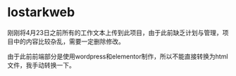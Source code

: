 # lostarkweb
刚刚将4月23日之前所有的工作文本上传到此项目，由于此前缺乏计划与管理，项目中的内容比较杂乱，需要一定删除修改。

由于此前前端部分是使用wordpress和elementor制作，所以不能直接转换为html文件，我手动转换一下。
